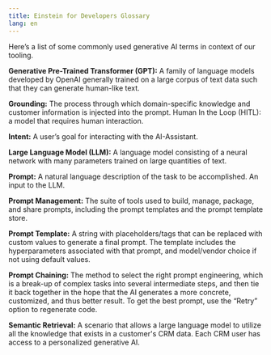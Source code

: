 ```yaml
---
title: Einstein for Developers Glossary
lang: en
---
```


Here’s a list of some commonly used generative AI terms in context of our tooling.

**Generative Pre-Trained Transformer (GPT):** A family of language models developed by OpenAI generally trained on a large corpus of text data such that they can generate human-like text.

**Grounding:** The process through which domain-specific knowledge and customer information is injected into the prompt.
Human In the Loop (HITL): a model that requires human interaction.

**Intent:** A user’s goal for interacting with the AI-Assistant.

**Large Language Model (LLM):** A language model consisting of a neural network with many parameters trained on large quantities of text.

**Prompt:** A natural language description of the task to be accomplished. An input to the LLM.

**Prompt Management:** The suite of tools used to build, manage, package, and share prompts, including the prompt templates and the prompt template store.

**Prompt Template:** A string with placeholders/tags that can be replaced with custom values to generate a final prompt. The template includes the hyperparameters associated with that prompt, and model/vendor choice if not using default values.

**Prompt Chaining:** The method to select the right prompt engineering, which is a break-up of complex tasks into several intermediate steps, and then tie it back together in the hope that the AI generates a more concrete, customized, and thus better result. To get the best prompt, use the “Retry” option to regenerate code.

**Semantic Retrieval:** A scenario that allows a large language model to utilize all the knowledge that exists in a customer's CRM data. Each CRM user has access to a personalized generative AI.

